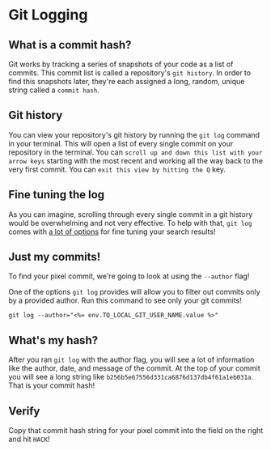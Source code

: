 # Git Logging

## What is a commit hash?

Git works by tracking a series of snapshots of your code as a list of commits. This commit list is called a repository's `git history`. In order to find this snapshots later, they're each assigned a long, random, unique string called a `commit hash`.

## Git history

You can view your repository's git history by running the `git log` command in your terminal. This will open a list of every single commit on your repository in the terminal. You can `scroll up and down this list with your arrow keys` starting with the most recent and working all the way back to the very first commit. You can `exit this view by hitting the Q` key.

## Fine tuning the log

As you can imagine, scrolling through every single commit in a git history would be overwhelming and not very effective. To help with that, `git log` comes with [a lot of options](https://git-scm.com/docs/git-log) for fine tuning your search results!

## Just my commits!

To find your pixel commit, we're going to look at using the `--author` flag!

One of the options `git log` provides will allow you to filter out commits only by a provided author. Run this command to see only your git commits!

```
git log --author="<%= env.TQ_LOCAL_GIT_USER_NAME.value %>"
```

## What's my hash?

After you ran `git log` with the author flag, you will see a lot of information like the author, date, and message of the commit. At the top of your commit you will see a long string like `b256b5e67556d331ca6876d137db4f61a1eb031a`. That is your commit hash!

## Verify

Copy that commit hash string for your pixel commit into the field on the right and hit `HACK`!
